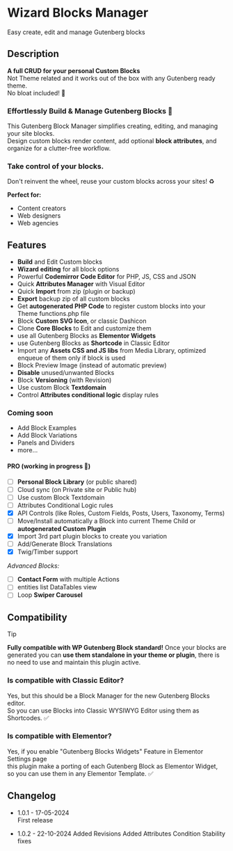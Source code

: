 # Wizard Blocks Manager

Easy create, edit and manage Gutenberg blocks

## Description

**A full CRUD for your personal Custom Blocks**  
Not Theme related and it works out of the box with any Gutenberg ready theme.  
No bloat included! :crossed_fingers:

### Effortlessly Build & Manage Gutenberg Blocks :mechanical_arm:

This Gutenberg Block Manager simplifies creating, editing, and managing your site blocks.  
Design custom blocks render content, add optional **block attributes**, and organize for a clutter-free workflow.

### Take control of your blocks.

Don't reinvent the wheel, reuse your custom blocks across your sites! :recycle:  
  
**Perfect for:**
- Content creators
- Web designers
- Web agencies

## Features

- **Build** and Edit Custom blocks
- **Wizard editing** for all block options
- Powerful **Codemirror Code Editor** for PHP, JS, CSS and JSON
- Quick **Attributes Manager** with Visual Editor
- Quick **Import** from zip (plugin or backup)
- **Export** backup zip of all custom blocks
- Get **autogenerated PHP Code** to register custom blocks into your Theme functions.php file
- Block **Custom SVG Icon**, or classic Dashicon
- Clone **Core Blocks** to Edit and customize them
- use all Gutenberg Blocks as **Elementor Widgets**
- use Gutenberg Blocks as **Shortcode** in Classic Editor
- Import any **Assets CSS and JS libs** from Media Library, optimized enqueue of them only if block is used
- Block Preview Image (instead of automatic preview)
- **Disable** unused/unwanted Blocks
- Block **Versioning** (with Revision)
- Use custom Block **Textdomain**
- Control **Attributes conditional logic** display rules

### Coming soon

- Add Block Examples
- Add Block Variations
- Panels and Dividers
- more...

#### PRO (working in progress :construction_worker:)

- [ ] **Personal Block Library** (or public shared)
- [ ] Cloud sync (on Private site or Public hub)
- [ ] Use custom Block Textdomain
- [ ] Attributes Conditional Logic rules
- [x] API Controls (like Roles, Custom Fields, Posts, Users, Taxonomy, Terms)
- [ ] Move/Install automatically a Block into current Theme Child or **autogenerated Custom Plugin** 
- [x] Import 3rd part plugin blocks to create you variation
- [ ] Add/Generate Block Translations
- [x] Twig/Timber support

*Advanced Blocks:*
- [ ] **Contact Form** with multiple Actions
- [ ] entities list DataTables view
- [ ] Loop **Swiper Carousel** 

## Compatibility 

> [!TIP]
> **Fully compatible with WP Gutenberg Block standard!**
> Once your blocks are generated you can **use them standalone in your theme or plugin**,
> there is no need to use and maintain this plugin active. 

### Is compatible with Classic Editor?

Yes, but this should be a Block Manager for the new Gutenberg Blocks editor.  
So you can use Blocks into Classic WYSIWYG Editor using them as Shortcodes. :white_check_mark:

### Is compatible with Elementor?

Yes, if you enable "Gutenberg Blocks Widgets" Feature in Elementor Settings page   
this plugin make a porting of each Gutenberg Block as Elementor Widget,  
so you can use them in any Elementor Template. :white_check_mark:


## Changelog

- 1.0.1 - 17-05-2024  
First release

- 1.0.2 - 22-10-2024
Added Revisions
Added Attributes Condition
Stability fixes